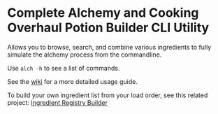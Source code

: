 # Complete Alchemy and Cooking Overhaul Potion Builder CLI Utility
Allows you to browse, search, and combine various ingredients to fully simulate the alchemy process from the commandline.

Use `alch -h` to see a list of commands.

See the [wiki](https://github.com/radj307/caco-alch-potion-builder/wiki) for a more detailed usage guide.

To build your own ingredient list from your load order, see this related project:
[Ingredient Registry Builder](https://github.com/radj307/caco-alch-registry-builder)
